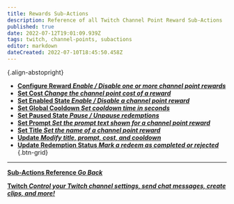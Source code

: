 ```yaml
---
title: Rewards Sub-Actions
description: Reference of all Twitch Channel Point Reward Sub-Actions
published: true
date: 2022-07-12T19:01:09.939Z
tags: twitch, channel-points, subactions
editor: markdown
dateCreated: 2022-07-10T18:45:50.458Z
---
```


<i class="mdi mdi-twitch text--twitch"></i>{.align-abstopright}

 * [<i class="mdi mdi-cog"></i> **Configure Reward *Enable / Disable one or more channel point rewards***](/Sub-Actions/Rewards/Configure-Reward)
 * [<i class="mdi mdi-more"></i>**Set Cost *Change the channel point cost of a reward***](/Sub-Actions/Rewards/Set-Cost)
 * [<i class="mdi mdi-toggle-switch"></i>**Set Enabled State *Enable / Disable a channel point reward***](/Sub-Actions/Reward/Set-Enabled-State)
 * [<i class="mdi mdi-timelapse"></i>**Set Global Cooldown *Set cooldown time in seconds***](/Sub-Actions/Rewards/Set-Global-Cooldown)
 * [<i class="mdi mdi-pause"></i>**Set Paused State *Pause / Unpause redemptions***](/Sub-Actions/Rewards/Set-Paused-State)
 * [<i class="mdi mdi-text-box"></i>**Set Prompt *Set the prompt text shown for a channel point reward***](/Sub-Actions/Rewards/Set-Prompt)
 * [<i class="mdi mdi-format-title"></i>**Set Title *Set the name of a channel point reward***](/Sub-Actions/Rewards/Set-Title)
 * [<i class="mdi mdi-upload"></i>**Update *Modify title, prompt, cost, and cooldown***](/Sub-Actions/Rewards/Update)
 * [<i class="mdi mdi-list-status"></i>**Update Redemption Status *Mark a redeem as completed or rejected***](/Sub-Actions/Rewards/Update-Redemption-Status)
 {.btn-grid}


 ---

 <section class="btn-grid my-5">

   [<i class="mdi mdi-chevron-left"></i> **Sub-Actions Reference *Go Back***](/en/Sub-Actions)

   [<i class="mdi mdi-twitch text--twitch"></i> **Twitch *Control your Twitch channel settings, send chat messages, create clips, and more!***](/en/Sub-Actions/Twitch)

 </section>